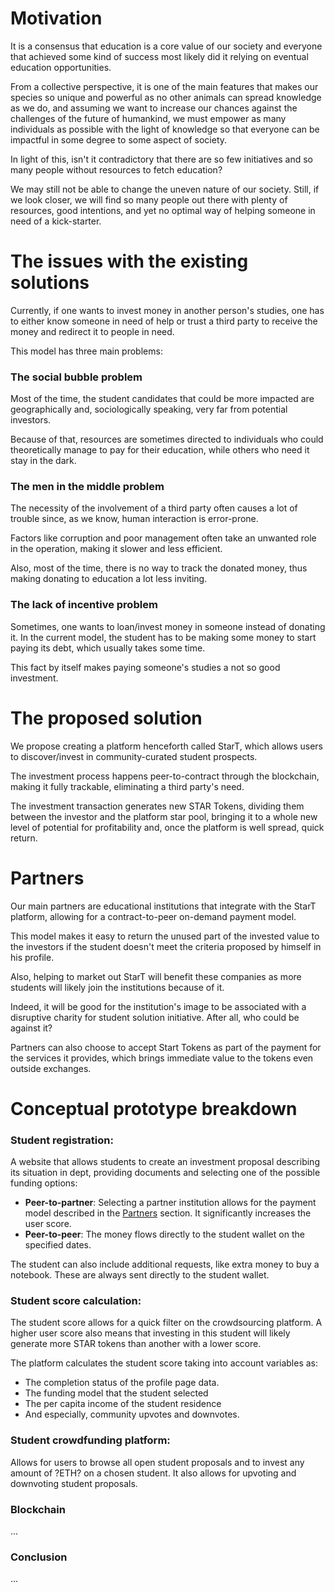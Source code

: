 # Motivation

It is a consensus that education is a core value of our society and everyone that achieved some kind of success most
likely did it relying on eventual education opportunities.

From a collective perspective, it is one of the main features that makes our species so unique and powerful as no other
animals can spread knowledge as we do, and assuming we want to increase our chances against the challenges of the future
of humankind, we must empower as many individuals as possible with the light of knowledge so that everyone can be
impactful in some degree to some aspect of society.

In light of this, isn't it contradictory that there are so few initiatives and so many people without resources to fetch
education?

We may still not be able to change the uneven nature of our society. Still, if we look closer, we will find so many
people out there with plenty of resources, good intentions, and yet no optimal way of helping someone in need of a
kick-starter.

# The issues with the existing solutions

Currently, if one wants to invest money in another person's studies, one has to either know someone in need of help or
trust a third party to receive the money and redirect it to people in need.

This model has three main problems:

### The social bubble problem

Most of the time, the student candidates that could be more impacted are geographically and, sociologically speaking,
very far from potential investors.

Because of that, resources are sometimes directed to individuals who could theoretically manage to pay for their
education, while others who need it stay in the dark.

### The men in the middle problem

The necessity of the involvement of a third party often causes a lot of trouble since, as we know, human interaction is
error-prone.

Factors like corruption and poor management often take an unwanted role in the operation, making it slower and less
efficient.

Also, most of the time, there is no way to track the donated money, thus making donating to education a lot less
inviting.

### The lack of incentive problem

Sometimes, one wants to loan/invest money in someone instead of donating it. In the current model, the student has to be
making some money to start paying its debt, which usually takes some time.

This fact by itself makes paying someone's studies a not so good investment.

# The proposed solution

We propose creating a platform henceforth called StarT, which allows users to discover/invest in community-curated
student prospects.

The investment process happens peer-to-contract through the blockchain, making it fully trackable, eliminating a third
party's need.

The investment transaction generates new STAR Tokens, dividing them between the investor and the platform star pool,
bringing it to a whole new level of potential for profitability and, once the platform is well spread, quick return.

# Partners

Our main partners are educational institutions that integrate with the StarT platform, allowing for a contract-to-peer
on-demand payment model.

This model makes it easy to return the unused part of the invested value to the investors if the student doesn't meet
the criteria proposed by himself in his profile.

Also, helping to market out StarT will benefit these companies as more students will likely join the institutions
because of it.

Indeed, it will be good for the institution's image to be associated with a disruptive charity for student solution
initiative. After all, who could be against it?

Partners can also choose to accept Start Tokens as part of the payment for the services it provides, which brings
immediate value to the tokens even outside exchanges.

# Conceptual prototype breakdown

### Student registration:

A website that allows students to create an investment proposal describing its situation in dept, providing documents
and selecting one of the possible funding options:

- **Peer-to-partner**: Selecting a partner institution allows for the payment model described in
  the [Partners](#markdown-header-partners) section. It significantly increases the user score.
- **Peer-to-peer**: The money flows directly to the student wallet on the specified dates.

The student can also include additional requests, like extra money to buy a notebook. These are always sent directly to
the student wallet.

### Student score calculation:

The student score allows for a quick filter on the crowdsourcing platform. A higher user score also means that investing
in this student will likely generate more STAR tokens than another with a lower score.

The platform calculates the student score taking into account variables as:

- The completion status of the profile page data.
- The funding model that the student selected
- The per capita income of the student residence
- And especially, community upvotes and downvotes.

### Student crowdfunding platform:

Allows for users to browse all open student proposals and to invest any amount of ?ETH? on a chosen student. It also
allows for upvoting and downvoting student proposals.

### Blockchain

...

### Conclusion

...